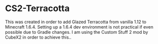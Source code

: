# CS2-Terracotta
This was created in order to add Glazed Terracotta from vanilla 1.12 to Minecraft 1.6.4. Setting up a 1.6.4 dev environment is not practical if even possible due to Gradle changes. I am using the Custom Stuff 2 mod by CubeX2 in order to achieve this..
